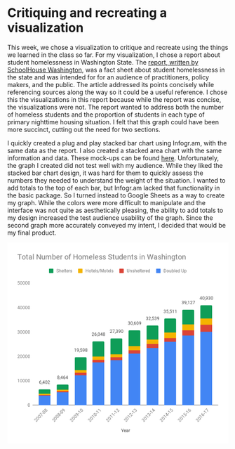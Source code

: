 # Critiquing and recreating a visualization
This week, we chose a visualization to critique and recreate using the things we learned in the class so far. For my visualization, I chose a report about student homelessness in Washington State. The <a href = "https://schoolhousewa.org/data/analysis/about-one-in-every-25-k-12-students-in-our-state-is-homeless/"> report, written by SchoolHouse Washington</a>, was a fact sheet about student homelessness in the state and was intended for for an audience of practitioners, policy makers, and the public. The article addressed its points concisely while referencing sources along the way so it could be a useful reference. I chose this the visualizations in this report because while the report was concise, the visualizations were not. The report wanted to address both the number of homeless students and the proportion of students in each type of primary nighttime housing situation. I felt that this graph could have been more succinct, cutting out the need for two sections.

I quickly created a plug and play stacked bar chart using Infogr.am, with the same data as the report. I also created a stacked area chart with the same information and data. These mock-ups can be found <a href = "https://infogram.com/number-of-homeless-students-in-washington-1h7g6k5j5k7j6oy?live">here</a>. Unfortunately, the graph I created did not test well with my audience. While they liked the stacked bar chart design, it was hard for them to quickly assess the numbers they needed to understand the weight of the situation. I wanted to add totals to the top of each bar, but Infogr.am lacked that functionality in the basic package. So I turned instead to Google Sheets as a way to create my graph. While the colors were more difficult to manipulate and the interface was not quite as aesthetically pleasing, the ability to add totals to my design increased the test audience usability of the graph. Since the second graph more accurately conveyed my intent, I decided that would be my final product. 

<img src="HomelessStudentsGraph.png"/>
